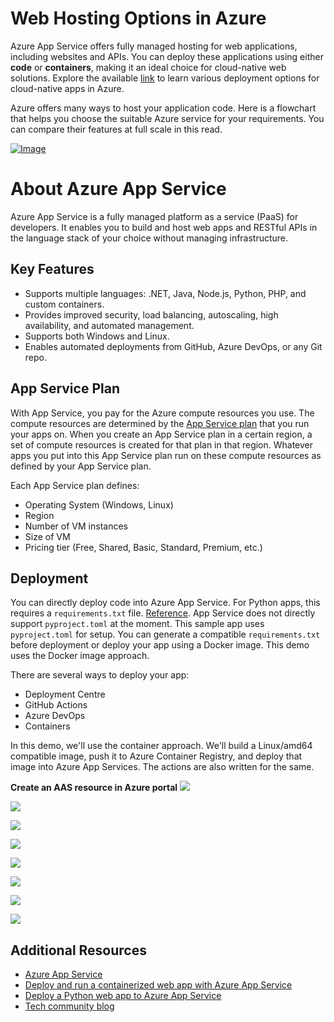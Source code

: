 # Web Hosting Options in Azure

Azure App Service offers fully managed hosting for web applications, including websites and APIs. You can deploy these applications using either **code** or **containers**, making it an ideal choice for cloud-native web solutions. Explore the available [link](https://learn.microsoft.com/en-us/azure/app-service/deploy) to learn various deployment options for cloud-native apps in Azure.

Azure offers many ways to host your application code. Here is a flowchart that helps you choose the suitable Azure service for your requirements. You can compare their features at full scale in this read.

[![Image](https://learn.microsoft.com/en-us/azure/architecture/guide/technology-choices/images/compute-choices.svg)](https://learn.microsoft.com/en-us/azure/architecture/guide/technology-choices/compute-decision-tree?toc=%2Fazure%2Fapp-service%2Ftoc.json&bc=%2Fazure%2Fapp-service%2Fbreadcrumb%2Ftoc.json)

# About Azure App Service

Azure App Service is a fully managed platform as a service (PaaS) for developers. It enables you to build and host web apps and RESTful APIs in the language stack of your choice without managing infrastructure.

## Key Features

- Supports multiple languages: .NET, Java, Node.js, Python, PHP, and custom containers.
- Provides improved security, load balancing, autoscaling, high availability, and automated management.
- Supports both Windows and Linux.
- Enables automated deployments from GitHub, Azure DevOps, or any Git repo.

## App Service Plan

With App Service, you pay for the Azure compute resources you use. The compute resources are determined by the [App Service plan](https://learn.microsoft.com/en-us/azure/app-service/overview-hosting-plans) that you run your apps on. When you create an App Service plan in a certain region, a set of compute resources is created for that plan in that region. Whatever apps you put into this App Service plan run on these compute resources as defined by your App Service plan.

Each App Service plan defines:
- Operating System (Windows, Linux)
- Region
- Number of VM instances
- Size of VM
- Pricing tier (Free, Shared, Basic, Standard, Premium, etc.)

## Deployment

You can directly deploy code into Azure App Service. For Python apps, this requires a `requirements.txt` file. [Reference](https://learn.microsoft.com/en-us/azure/app-service/configure-language-python). App Service does not directly support `pyproject.toml` at the moment. This sample app uses `pyproject.toml` for setup. You can generate a compatible `requirements.txt` before deployment or deploy your app using a Docker image. This demo uses the Docker image approach.

There are several ways to deploy your app:
- Deployment Centre
- GitHub Actions
- Azure DevOps
- Containers

In this demo, we'll use the container approach. We'll build a Linux/amd64 compatible image, push it to Azure Container Registry, and deploy that image into Azure App Services. The actions are also written for the same.

**Create an AAS resource in Azure portal**
![](images/3-aas.png)

![](images/3-aas_cr.png)

![](images/3-aas_container_tab.png)

![](images/3-admin_user.png)

![](images/3-env_github_token.png)

![](images/3-webapp_access_link)

![](images/3-admin_user.png)

![](images/3-app_in_action.png)

## Additional Resources

- [Azure App Service](https://learn.microsoft.com/en-us/azure/app-service/)
- [Deploy and run a containerized web app with Azure App Service](https://learn.microsoft.com/en-gb/training/modules/deploy-run-container-app-service/)
- [Deploy a Python web app to Azure App Service](https://learn.microsoft.com/en-us/azure/app-service/quickstart-python?tabs=flask%2Cwindows%2Cazure-cli%2Cazure-cli-deploy%2Cdeploy-instructions-azportal%2Cterminal-bash%2Cdeploy-instructions-zip-azcli)
- [Tech community blog](https://techcommunity.microsoft.com/blog/educatordeveloperblog/host-and-deploy-images-on-azure-container-registries-acr-via-app-service---a-ste/4148105?utm_source=chatgpt.com)
